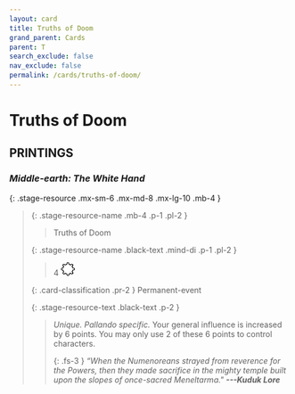 ```yaml
---
layout: card
title: Truths of Doom
grand_parent: Cards
parent: T
search_exclude: false
nav_exclude: false
permalink: /cards/truths-of-doom/
---
```


# Truths of Doom


## PRINTINGS


### _Middle-earth: The White Hand_

{: .stage-resource .mx-sm-6 .mx-md-8 .mx-lg-10 .mb-4 }
> {: .stage-resource-name .mb-4 .p-1 .pl-2 }
> > <div class="card-mp"></div>
> > <div class="card-name">Truths of Doom</div>
>
> {: .stage-resource-name .black-text .mind-di .p-1 .pl-2 }
> > 4 ![](/assets/images/stage-point.svg)
>
> {: .card-classification .pr-2 }
> Permanent-event
>
> {: .stage-resource-text .black-text .p-2 }
> > _Unique._ _Pallando specific._ Your general influence is increased by 6 points. You may only use 2 of these 6 points to control characters. 
> > 
> > {: .fs-3 } 
> > _“When the Numenoreans strayed from reverence for the Powers, then they made sacrifice in the mighty temple built upon the slopes of once-sacred Meneltarma."_ ***---&#65279;Kuduk&nbsp;Lore*** 
> 
